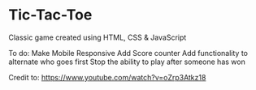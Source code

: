 # Tic-Tac-Toe

Classic game created using HTML, CSS &amp; JavaScript

To do:
Make Mobile Responsive
Add Score counter
Add functionality to alternate who goes first
Stop the ability to play after someone has won

Credit to: https://www.youtube.com/watch?v=oZrp3Atkz18
